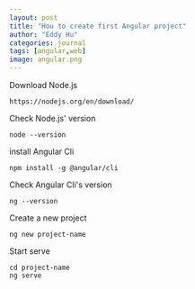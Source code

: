 ```yaml
---
layout: post
title: "Hou to create first Angular project"
author: "Eddy Hu"
categories: journal
tags: [angular,web]
image: angular.png
---
```


Download Node.js

    https://nodejs.org/en/download/
Check Node.js' version

    node --version

install Angular Cli 

    npm install -g @angular/cli


Check Angular Cli's version

    ng --version

Create a new project

    ng new project-name


Start serve

    cd project-name
    ng serve
